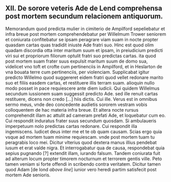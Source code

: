 ## XII. De sorore veteris Ade de Lend comprehensa post mortem secundum relacionem antiquorum.

Memorandum quod predicta mulier in cimiterio de Ampilford sepeliebatur et infra breue post mortem comprehendebatur per Willelmum
Trower seniorem et coniurata confitebatur se ipsam peragrare viam suam
in nocte propter quasdam cartas quas tradidit iniuste Ade fratri suo.
Hinc est quod olim quadam discordia otta inter maritum suum et ipsam,
in preiudicium predicti viri sui et propriorum filiorum optulit fratri suo
predictas cartas. ita quod post mortem suam frater suus expulsit maritum
suum de domo sua, videlicet vno toft et crofte cum pertinenciis in Ampilford, et in Heslarton de vna bouata terre cum pertinenciis, per violenciam.
Supplicabat igitur predicto Willelmo quod suggereret eidem fratri quod
vellet redonare marito suo et filiis easdem cartas, et restituere illis terram
suam. alioquin nullo modo posset in pace requiescere ante diem iudicii.
Qui quidem Willelmus secundum iussionem suam suggessit predicto Ade.
sed ille renuit cartas restituere, dicens non credo \[...\] hiis dictis. Cui ille.
Verus est in omnibus sermo meus, vnde deo concedente audietis sororem
vestram vobis colloquentem de hac materia infra breue. Et altera nocte
rursus comprehendit illam ac attulit ad cameram prefati Ade, et loquebatur cum eo. Cui respondit induratus frater suus secundum quosdam.
Si ambulaueris imperpetuum nolo predictas cartas redonare. Cui respondit
illa ingemiscens. Iudicet deus inter me et te ob quam causam. Scias
ergo quia vsque ad mortem tuam minime requiescam. vnde post mortem
tuam tu peragrabis loco mei. Dicitur vlterius quod dextera manus illius
pendebat iusum et erat valde nigra. Et interrogabatur qua de causa,
respondebat quia sepius pugnando \[?\] extendit illam, iurando falsum.
Tandem coniurata fuit ad alterum locum propter timorem nocturnum et
terrorem gentis ville. Peto tamen veniam si forte offendi in scribendo
contra veritatem. Dicitur tamen quod Adam \[de lond *above line*\] iunior
vero heredi partim satisfecit post mortem Ade senioris.